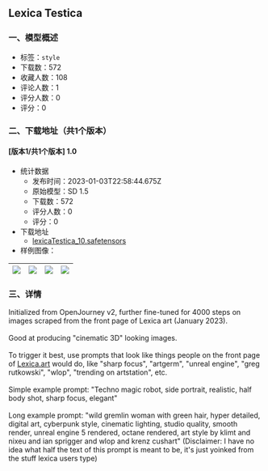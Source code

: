## Lexica Testica
### 一、模型概述

- 标签：`style`
- 下载数：572
- 收藏人数：108
- 评论人数：1
- 评分人数：0
- 评分：0

### 二、下载地址（共1个版本）

#### [版本1/共1个版本] 1.0

- 统计数据
  - 发布时间：2023-01-03T22:58:44.675Z
  - 原始模型：SD 1.5
  - 下载数：572
  - 评分人数：0
  - 评分：0
- 下载地址
  - [lexicaTestica_10.safetensors](https://civitai.com/api/download/models/4209)
- 样例图像：

| <img src="https://image.civitai.com/xG1nkqKTMzGDvpLrqFT7WA/0daf6b67-dcf1-44c6-d57f-baeeca037600/width=450/27354.jpeg" /> | <img src="https://image.civitai.com/xG1nkqKTMzGDvpLrqFT7WA/4b38124c-dbd6-4ce0-0d63-6bedbdcc3b00/width=450/27353.jpeg" /> | <img src="https://image.civitai.com/xG1nkqKTMzGDvpLrqFT7WA/7028dfc3-4cab-4731-5a6c-b7175d48eb00/width=450/27352.jpeg" /> | <img src="https://image.civitai.com/xG1nkqKTMzGDvpLrqFT7WA/53a2963e-4a06-42ab-d5cd-613ae0454500/width=450/27351.jpeg" /> |
| ---- | ---- | ---- | ---- |


### 三、详情
<p>Initialized from OpenJourney v2, further fine-tuned for 4000 steps on images scraped from the front page of Lexica art (January 2023).<br /><br />Good at producing "cinematic 3D" looking images.<br /><br />To trigger it best, use prompts that look like things people on the front page of <a target="_blank" rel="ugc" href="http://Lexica.art">Lexica.art</a> would do, like "sharp focus", "artgerm", "unreal engine", "greg rutkowski", "wlop", "trending on artstation", etc.<br /><br />Simple example prompt: "Techno magic robot, side portrait, realistic, half body shot, sharp focus, elegant"<br /><br />Long example prompt: "wild gremlin woman with green hair, hyper detailed, digital art, cyberpunk style, cinematic lighting, studio quality, smooth render, unreal engine 5 rendered, octane rendered, art style by klimt and nixeu and ian sprigger and wlop and krenz cushart" (Disclaimer: I have no idea what half the text of this prompt is meant to be, it's just yoinked from the stuff lexica users type)<br /></p>